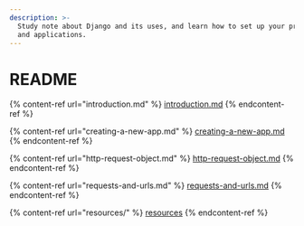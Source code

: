 ```yaml
---
description: >-
  Study note about Django and its uses, and learn how to set up your projects
  and applications.
---
```


# README

{% content-ref url="introduction.md" %}
[introduction.md](introduction.md)
{% endcontent-ref %}

{% content-ref url="creating-a-new-app.md" %}
[creating-a-new-app.md](creating-a-new-app.md)
{% endcontent-ref %}

{% content-ref url="http-request-object.md" %}
[http-request-object.md](http-request-object.md)
{% endcontent-ref %}

{% content-ref url="requests-and-urls.md" %}
[requests-and-urls.md](requests-and-urls.md)
{% endcontent-ref %}

{% content-ref url="resources/" %}
[resources](resources/)
{% endcontent-ref %}
